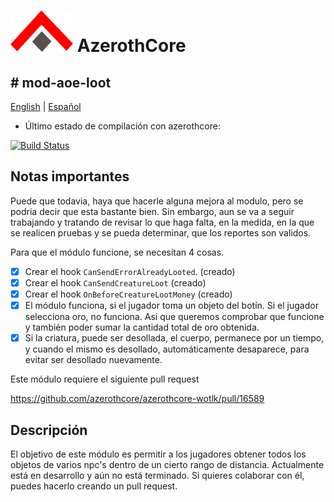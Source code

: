 # ![logo](https://raw.githubusercontent.com/azerothcore/azerothcore.github.io/master/images/logo-github.png) AzerothCore

## # mod-aoe-loot

[English](README.md) | [Español](README_ES.md)

- Último estado de compilación con azerothcore:

[![Build Status](https://github.com/azerothcore/mod-aoe-loot/workflows/core-build/badge.svg?branch=master&event=push)](https://github.com/azerothcore/mod-aoe-loot)

## Notas importantes

Puede que todavia, haya que hacerle alguna mejora al modulo, pero se podria decir que esta bastante bien. Sin embargo, aun se va a seguir trabajando y tratando de revisar lo que haga falta, en la medida, en la que se realicen pruebas y se pueda determinar, que los reportes son validos.

Para que el módulo funcione, se necesitan 4 cosas.
- [x] Crear el hook `CanSendErrorAlreadyLooted`. (creado)
- [x] Crear el hook `CanSendCreatureLoot` (creado)
- [x] Crear el hook `OnBeforeCreatureLootMoney` (creado)
- [x] El módulo funciona, si el jugador toma un objeto del botín. Si el jugador selecciona oro, no funciona. Así que queremos comprobar que funcione y también poder sumar la cantidad total de oro obtenida.
- [x] Si la criatura, puede ser desollada, el cuerpo, permanece por un tiempo, y cuando el mismo es desollado, automáticamente desaparece, para evitar ser desollado nuevamente.

Este módulo requiere el siguiente pull request

https://github.com/azerothcore/azerothcore-wotlk/pull/16589

## Descripción

El objetivo de este módulo es permitir a los jugadores obtener todos los objetos de varios npc's dentro de un cierto rango de distancia. Actualmente está en desarrollo y aún no está terminado. Si quieres colaborar con él, puedes hacerlo creando un pull request.

